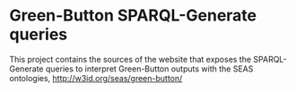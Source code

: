 # Green-Button SPARQL-Generate queries

This project contains the sources of the website that exposes the SPARQL-Generate queries to interpret Green-Button outputs with the SEAS ontologies, http://w3id.org/seas/green-button/

